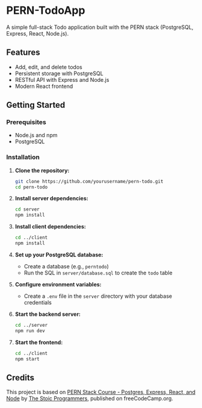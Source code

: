 # PERN-TodoApp

A simple full-stack Todo application built with the PERN stack (PostgreSQL, Express, React, Node.js).

## Features

- Add, edit, and delete todos
- Persistent storage with PostgreSQL
- RESTful API with Express and Node.js
- Modern React frontend

## Getting Started

### Prerequisites

- Node.js and npm
- PostgreSQL

### Installation

1. **Clone the repository:**
   ```sh
   git clone https://github.com/yourusername/pern-todo.git
   cd pern-todo
   ```

2. **Install server dependencies:**
   ```sh
   cd server
   npm install
   ```

3. **Install client dependencies:**
   ```sh
   cd ../client
   npm install
   ```

4. **Set up your PostgreSQL database:**
   - Create a database (e.g., `perntodo`)
   - Run the SQL in `server/database.sql` to create the `todo` table

5. **Configure environment variables:**
   - Create a `.env` file in the `server` directory with your database credentials

6. **Start the backend server:**
   ```sh
   cd ../server
   npm run dev
   ```

7. **Start the frontend:**
   ```sh
   cd ../client
   npm start
   ```

## Credits
This project is based on [PERN Stack Course - Postgres, Express, React, and Node](https://www.youtube.com/watch?v=ldYcgPKEZC8&list=WL&index=2) by [The Stoic Programmers](https://www.youtube.com/@thequacklearner), published on freeCodeCamp.org.